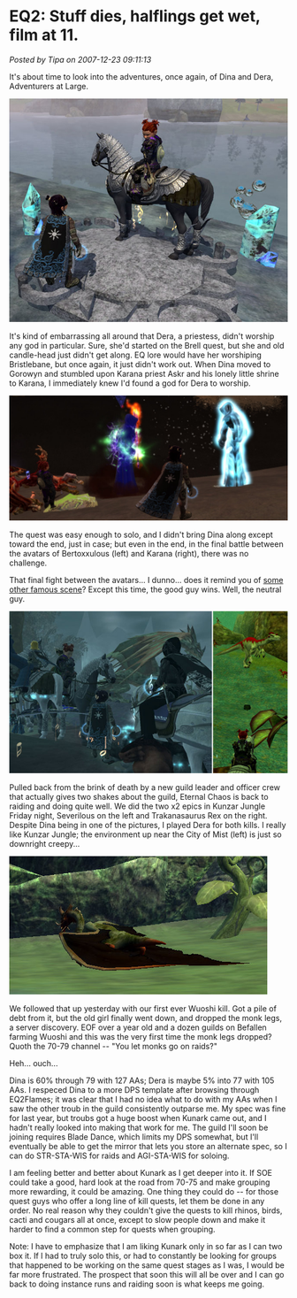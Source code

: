 # EQ2: Stuff dies, halflings get wet, film at 11.

*Posted by Tipa on 2007-12-23 09:11:13*

It's about time to look into the adventures, once again, of Dina and Dera, Adventurers at Large.

![karana1.jpg](../uploads/2007/12/karana1.jpg)

It's kind of embarrassing all around that Dera, a priestess, didn't worship any god in particular. Sure, she'd started on the Brell quest, but she and old candle-head just didn't get along. EQ lore would have her worshiping Bristlebane, but once again, it just didn't work out. When Dina moved to Gorowyn and stumbled upon Karana priest Askr and his lonely little shrine to Karana, I immediately knew I'd found a god for Dera to worship.

![everquest2-2007-12-22-12-57-40-66.jpg](../uploads/2007/12/everquest2-2007-12-22-12-57-40-66.jpg)

The quest was easy enough to solo, and I didn't bring Dina along except toward the end, just in case; but even in the end, in the final battle between the avatars of Bertoxxulous (left) and Karana (right), there was no challenge.

That final fight between the avatars... I dunno... does it remind you of [some other famous scene](http://www.georgehernandez.com/h/Media/Works/StarWars.jpg)? Except this time, the good guy wins. Well, the neutral guy.

![kjraids.jpg](../uploads/2007/12/kjraids.jpg)

Pulled back from the brink of death by a new guild leader and officer crew that actually gives two shakes about the guild, Eternal Chaos is back to raiding and doing quite well. We did the two x2 epics in Kunzar Jungle Friday night, Severilous on the left and Trakanasaurus Rex on the right. Despite Dina being in one of the pictures, I played Dera for both kills. I really like Kunzar Jungle; the environment up near the City of Mist (left) is just so downright creepy...

![everquest2-2007-12-20-07-19-11-96.jpg](../uploads/2007/12/everquest2-2007-12-20-07-19-11-96.jpg)

We followed that up yesterday with our first ever Wuoshi kill. Got a pile of debt from it, but the old girl finally went down, and dropped the monk legs, a server discovery. EOF over a year old and a dozen guilds on Befallen farming Wuoshi and this was the very first time the monk legs dropped? Quoth the 70-79 channel -- "You let monks go on raids?"

Heh... ouch...

Dina is 60% through 79 with 127 AAs; Dera is maybe 5% into 77 with 105 AAs. I respeced Dina to a more DPS template after browsing through EQ2Flames; it was clear that I had no idea what to do with my AAs when I saw the other troub in the guild consistently outparse me. My spec was fine for last year, but troubs got a huge boost when Kunark came out, and I hadn't really looked into making that work for me. The guild I'll soon be joining requires Blade Dance, which limits my DPS somewhat, but I'll eventually be able to get the mirror that lets you store an alternate spec, so I can do STR-STA-WIS for raids and AGI-STA-WIS for soloing.

I am feeling better and better about Kunark as I get deeper into it. If SOE could take a good, hard look at the road from 70-75 and make grouping more rewarding, it could be amazing. One thing they could do -- for those quest guys who offer a long line of kill quests, let them be done in any order. No real reason why they couldn't give the quests to kill rhinos, birds, cacti and cougars all at once, except to slow people down and make it harder to find a common step for quests when grouping.

Note: I have to emphasize that I am liking Kunark only in so far as I can two box it. If I had to truly solo this, or had to constantly be looking for groups that happened to be working on the same quest stages as I was, I would be far more frustrated. The prospect that soon this will all be over and I can go back to doing instance runs and raiding soon is what keeps me going.

